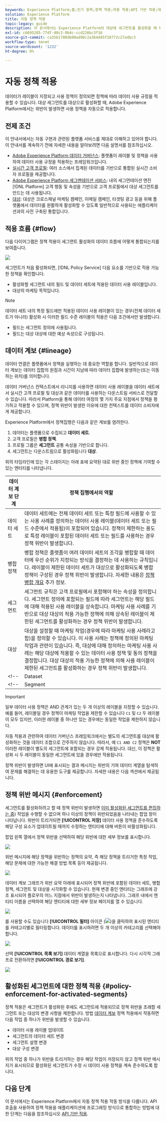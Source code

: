 ```yaml
---
keywords: Experience Platform;홈;인기 항목;정책 적용;자동 적용;API 기반 적용;데이터 거버넌스
solution: Experience Platform
title: 자동 정책 적용
topic-legacy: guide
description: 이 문서에서는 Experience Platform의 대상에 세그먼트를 활성화할 때 데이터 사용 정책이 자동으로 적용되는 방식을 다룹니다.
exl-id: c6695285-77df-48c3-9b4c-ccd226bc3f16
source-git-commit: ca35b1780db00ad98c2a364d45f28772c27a4bc3
workflow-type: tm+mt
source-wordcount: '1232'
ht-degree: 0%

---
```


# 자동 정책 적용

데이터가 레이블이 지정되고 사용 정책이 정의되면 정책에 따라 데이터 사용 규정을 적용할 수 있습니다. 대상 세그먼트를 대상으로 활성화할 때, Adobe Experience Platform에서는 위반이 발생하면 사용 정책을 자동으로 적용합니다.

## 전제 조건

이 안내서에서는 자동 구현과 관련된 플랫폼 서비스를 제대로 이해하고 있어야 합니다. 이 안내서를 계속하기 전에 자세한 내용을 알아보려면 다음 설명서를 참조하십시오.

* [Adobe Experience Platform 데이터 거버넌스](../home.md): 플랫폼이 레이블 및 정책을 사용하여 데이터 사용 규정을 적용하는 프레임워크입니다.
* [실시간 고객 프로필](../../profile/home.md): 여러 소스에서 집계된 데이터를 기반으로 통합된 실시간 소비자 프로필을 제공합니다.
* [Adobe Experience Platform 세그멘테이션 서비스](../../segmentation/home.md): 내의 세그먼테이션 엔진 [!DNL Platform] 고객 행동 및 속성을 기반으로 고객 프로필에서 대상 세그먼트를 만드는 데 사용됩니다.
* [대상](../../destinations/home.md): 대상은 크로스채널 마케팅 캠페인, 이메일 캠페인, 타겟팅 광고 등을 위해 플랫폼에서 데이터를 원활하게 활성화할 수 있도록 일반적으로 사용되는 애플리케이션과의 사전 구축된 통합입니다.

## 적용 흐름 {#flow}

다음 다이어그램은 정책 적용이 세그먼트 활성화의 데이터 흐름에 어떻게 통합되는지를 보여줍니다.

![](../images/enforcement/enforcement-flow.png)

세그먼트가 처음 활성화되면, [!DNL Policy Service] 다음 요소를 기반으로 적용 가능한 정책을 확인합니다.

* 활성화할 세그먼트 내의 필드 및 데이터 세트에 적용된 데이터 사용 레이블입니다.
* 대상의 마케팅 목적입니다.
<!-- * (Beta) The profiles that have consented to be included in the segment activation, based on your configured consent policies. -->

>[!NOTE]
>
>데이터 세트 내의 특정 필드에만 적용된 데이터 사용 레이블이 있는 경우(전체 데이터 세트가 아니라) 활성화 시 이러한 필드 수준 레이블의 적용은 다음 조건에서만 발생합니다.
>
>* 필드는 세그먼트 정의에 사용됩니다.
>* 필드는 대상 대상에 대한 예상 속성으로 구성됩니다.


## 데이터 계보 {#lineage}

데이터 연결은 플랫폼에서 정책을 실행하는 데 중요한 역할을 합니다. 일반적으로 데이터 계보는 데이터 집합의 원점과 시간이 지남에 따라 데이터 집합에 발생하는(또는 이동하는 위치)를 의미합니다.

데이터 거버넌스 컨텍스트에서 리니지를 사용하면 데이터 사용 레이블을 데이터 세트에서 실시간 고객 프로필 및 대상과 같은 데이터를 사용하는 다운스트림 서비스로 전달할 수 있습니다. 따라서 Platform을 통해 데이터 여정의 몇 가지 주요 지점에서 정책을 평가하고 적용할 수 있으며, 정책 위반이 발생한 이유에 대한 컨텍스트를 데이터 소비자에게 제공합니다.

Experience Platform에서 정책집행은 다음과 같은 계보를 염려한다.

1. 데이터는 플랫폼으로 수집되고 **데이터 세트**.
1. 고객 프로필은 **병합 정책**.
1. 프로필 그룹은 **세그먼트** 공통 속성을 기반으로 합니다.
1. 세그먼트는 다운스트림으로 활성화됩니다 **대상**.

위의 타임라인에 있는 각 스테이지는 아래 표에 요약된 대로 위반 중인 정책에 기여할 수 있는 엔터티를 나타냅니다.

| 데이터 계보 단계 | 정책 집행에서의 역할 |
| --- | --- |
| 데이터 세트 | 데이터 세트에는 전체 데이터 세트 또는 특정 필드에 사용할 수 있는 사용 사례를 정의하는 데이터 사용 레이블(데이터 세트 또는 필드 수준에서 적용됨)이 포함되어 있습니다. 정책이 제한하는 용도로 특정 레이블이 포함된 데이터 세트 또는 필드를 사용하는 경우 정책 위반이 발생합니다. |
| 병합 정책 | 병합 정책은 플랫폼이 여러 데이터 세트의 조각을 병합할 때 데이터에 우선 순위가 지정되는 방식을 결정하는 데 사용하는 규칙입니다. 레이블이 제한된 데이터 세트가 대상으로 활성화되도록 병합 정책이 구성된 경우 정책 위반이 발생합니다. 자세한 내용은 [정책 병합 개요](../../profile/merge-policies/overview.md) 추가 정보. |
| 세그먼트 | 세그먼트 규칙은 고객 프로필에서 포함해야 하는 속성을 정의합니다. 세그먼트 정의에 포함되는 필드에 따라 세그먼트는 해당 필드에 대해 적용된 사용 레이블을 상속합니다. 마케팅 사용 사례를 기반으로 대상 대상의 적용 가능한 정책에 의해 상속된 레이블이 제한된 세그먼트를 활성화하는 경우 정책 위반이 발생합니다. |
| 대상 | 대상을 설정할 때 마케팅 작업(경우에 따라 마케팅 사용 사례라고 함)을 정의할 수 있습니다. 이 사용 사례는 정책에 정의된 마케팅 작업과 관련이 있습니다. 즉, 대상에 대해 정의하는 마케팅 사용 사례는 해당 대상에 적용할 수 있는 데이터 사용 정책 및 동의 정책을 결정합니다. 대상 대상의 적용 가능한 정책에 의해 사용 레이블이 제한된 세그먼트를 활성화하는 경우 정책 위반이 발생합니다. |
<!-- | Dataset | Datasets contain data usage labels (applied at the dataset or field level) that define which use cases the entire dataset or specific fields can be used for. Policy violations will occur if a dataset or field containing certain labels is used for a purpose that a policy restricts.<br><br>Any consent attributes collected from your customers are also stored in datasets. If you have access to [consent policies](../policies/user-guide.md#consent-policy) (currently in beta), any profiles that do not meet the consent attribute requirements of your policies will be excluded from segments that are activated to a destination. | -->
<!-- | Segment | Segment rules define which attributes should be included from customer profiles. Depending on which fields a segment definition includes, the segment will inherit any applied usage labels for those fields. Policy violations will occur if you activate a segment whose inherited labels are restricted by the target destination's applicable policies, based on its marketing use case. | -->

>[!IMPORTANT]
>
>일부 데이터 사용 정책은 AND 관계가 있는 두 개 이상의 레이블을 지정할 수 있습니다. 예를 들어, 레이블일 경우 정책이 마케팅 작업을 제한할 수 있습니다 `C1` 및 `C2` 두 레이블이 모두 있지만, 이러한 레이블 중 하나만 있는 경우에는 동일한 작업을 제한하지 않습니다.
>
>자동 적용과 관련하여 데이터 거버넌스 프레임워크에서는 별도의 세그먼트를 대상에 활성화하는 것을 데이터 조합으로 간주하지 않습니다. 따라서, 예 `C1 AND C2` 정책은 **NOT** 이러한 레이블이 별도의 세그먼트에 포함되는 경우 강제 적용됩니다. 대신, 이 정책은 활성화 시 두 레이블이 동일한 세그먼트에 있을 경우에만 적용됩니다.

정책 위반이 발생하면 UI에 표시되는 결과 메시지는 위반의 기여 데이터 계열을 탐색하여 문제를 해결하는 데 유용한 도구를 제공합니다. 자세한 내용은 다음 섹션에서 제공됩니다.

## 정책 위반 메시지 {#enforcement}

<!-- (TO INCLUDE FOR PHASE 2)
The sections below outline the different policy enforcement messages that appear in the Platform UI:

* [Data usage policy violation](#data-usage-violation)
* [Consent policy evaluation](#consent-policy-evaluation)

### Data usage policy violation {#data-usage-violation} -->

세그먼트를 활성화하려고 할 때 정책 위반이 발생하면 [이미 활성화된 세그먼트를 편집하는 중](#policy-enforcement-for-activated-segments)) 작업을 수행할 수 없으며 하나 이상의 정책이 위반되었음을 나타내는 팝업 창이 나타납니다. 위반이 트리거되면 **[!UICONTROL 저장]** 데이터 사용 정책을 준수하도록 해당 구성 요소가 업데이트될 때까지 수정하는 엔티티에 대해 버튼이 비활성화됩니다.

팝업 왼쪽 열에서 정책 위반을 선택하여 해당 위반에 대한 세부 정보를 표시합니다.

![](../images/enforcement/violation-policy-select.png)

위반 메시지에 해당 정책을 위반하는 정책의 요약, 즉 해당 정책을 트리거한 특정 작업, 해당 문제에 대한 가능한 해결 방법 목록 등이 제공됩니다.

![](../images/enforcement/violation-summary.png)

데이터 계보 그래프가 위반 요약 아래에 표시되어 정책 위반에 포함된 데이터 세트, 병합 정책, 세그먼트 및 대상을 시각화할 수 있습니다. 현재 변경 중인 엔티티는 그래프에 강조 표시되어 플로우의 어느 지점에서 위반이 발생하는지 나타냅니다. 그래프 내에서 엔티티 이름을 선택하여 해당 엔티티에 대한 세부 정보 페이지를 열 수 있습니다.

![](../images/enforcement/data-lineage.png)

를 사용할 수도 있습니다 **[!UICONTROL 필터]** 아이콘 (![](../images/enforcement/filter.png))을 클릭하여 표시된 엔티티를 카테고리별로 필터링합니다. 데이터를 표시하려면 두 개 이상의 카테고리를 선택해야 합니다.

![](../images/enforcement/lineage-filter.png)

선택 **[!UICONTROL 목록 보기]** 데이터 계열을 목록으로 표시합니다. 다시 시각적 그래프로 전환하려면 **[!UICONTROL 경로 보기]**.

![](../images/enforcement/list-view.png)

<!-- (TO INCLUDE FOR PHASE 2)
### Consent policy evaluation (Beta) {#consent-policy-evaluation}

>[!IMPORTANT]
>
>Consent policies are currently in beta and your organization may not have access to them yet.

If you have [created consent policies](../policies/user-guide.md#consent-policy) and are activating a segment to a destination, you can see how your consent policies will affect the percentage of profiles that will be included in the activation.

Once you reach at the **[!UICONTROL Review]** step in the [activation workflow](../../destinations/ui/activation-overview.md), select **[!UICONTROL View applied policies]**.

A policy check dialog appears, showing you a preview of how your consent policies affect the addressable audience of the activated segment.
 -->

## 활성화된 세그먼트에 대한 정책 적용 {#policy-enforcement-for-activated-segments}

정책 적용은 세그먼트가 활성화된 후에도 세그먼트에 적용되므로 정책 위반을 초래할 세그먼트 또는 대상의 변경 사항을 제한합니다. 방법 [데이터 계보](#lineage) 정책 적용에서 작동하면 다음 작업 중 하나가 위반을 발생할 수 있습니다.

* 데이터 사용 레이블 업데이트
* 세그먼트의 데이터 세트 변경
* 세그먼트 설명 변경
* 대상 구성 변경

위의 작업 중 하나가 위반을 트리거하는 경우 해당 작업이 저장되지 않고 정책 위반 메시지가 표시되므로 활성화된 세그먼트가 수정 시 데이터 사용 정책을 계속 준수하도록 합니다.

## 다음 단계

이 문서에서는 Experience Platform에서 자동 정책 적용 작동 방식을 다룹니다. API 호출을 사용하여 정책 적용을 애플리케이션에 프로그래밍 방식으로 통합하는 방법에 대한 단계는 다음을 참조하십시오 [API 기반 적용](./api-enforcement.md).
